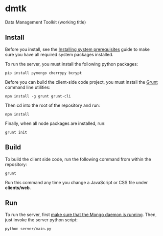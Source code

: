 dmtk
====

Data Management Toolkit
(working title)

## Install

Before you install, see the [Installing system prerequisites](docs/manual/system_install.md)
guide to make sure you have all required system packages installed.

To run the server, you must install the following python packages:

    pip install pymongo cherrypy bcrypt

Before you can build the client-side code project, you must install the [Grunt](http://gruntjs.com)
command line utilities:

    npm install -g grunt grunt-cli

Then cd into the root of the repository and run:

    npm install

Finally, when all node packages are installed, run:

    grunt init

## Build

To build the client side code, run the following command from within the repository:

    grunt

Run this command any time you change a JavaScript or CSS file under __clients/web__.

## Run

To run the server, first [make sure that the Mongo daemon is running](docs/manual/run_mongo.md).
Then, just invoke the server python script:

    python server/main.py


